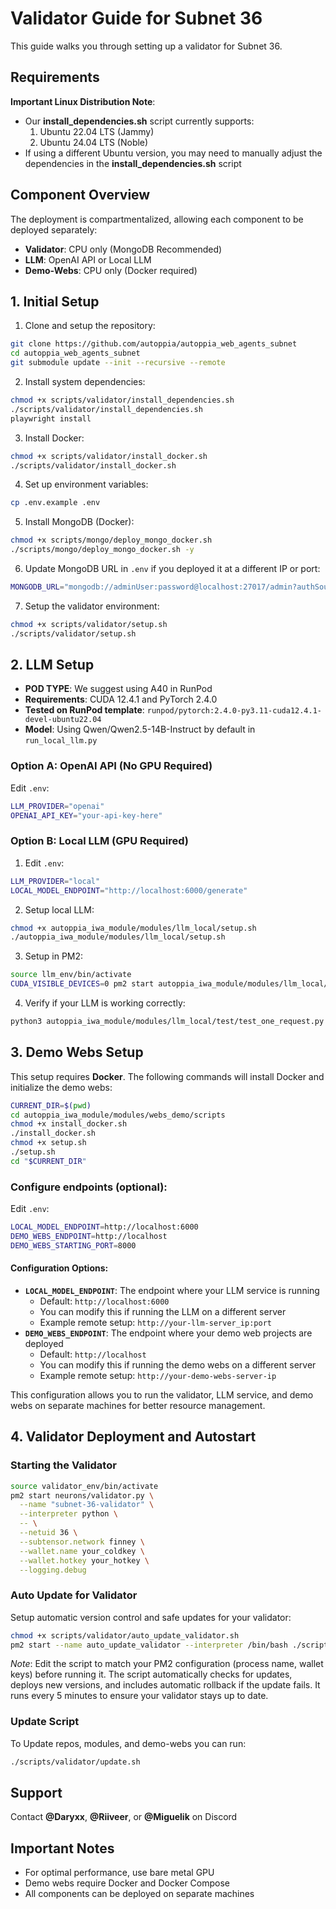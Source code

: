 # Validator Guide for Subnet 36

This guide walks you through setting up a validator for Subnet 36.

## Requirements

**Important Linux Distribution Note**:
- Our **install_dependencies.sh** script currently supports:
  1. Ubuntu 22.04 LTS (Jammy)
  2. Ubuntu 24.04 LTS (Noble)
- If using a different Ubuntu version, you may need to manually adjust the dependencies in the **install_dependencies.sh** script

## Component Overview

The deployment is compartmentalized, allowing each component to be deployed separately:
- **Validator**: CPU only (MongoDB Recommended)
- **LLM**: OpenAI API or Local LLM
- **Demo-Webs**: CPU only (Docker required)

## 1. Initial Setup

1. Clone and setup the repository:
```bash
git clone https://github.com/autoppia/autoppia_web_agents_subnet
cd autoppia_web_agents_subnet
git submodule update --init --recursive --remote
```

2. Install system dependencies:
```bash
chmod +x scripts/validator/install_dependencies.sh
./scripts/validator/install_dependencies.sh
playwright install
```

3. Install Docker:
```bash
chmod +x scripts/validator/install_docker.sh
./scripts/validator/install_docker.sh
```

4. Set up environment variables:
```bash
cp .env.example .env
```

5. Install MongoDB (Docker):
```bash
chmod +x scripts/mongo/deploy_mongo_docker.sh 
./scripts/mongo/deploy_mongo_docker.sh -y
```

6. Update MongoDB URL in `.env` if you deployed it at a different IP or port:
```bash
MONGODB_URL="mongodb://adminUser:password@localhost:27017/admin?authSource=admin"
```

7. Setup the validator environment:
```bash
chmod +x scripts/validator/setup.sh
./scripts/validator/setup.sh
```

## 2. LLM Setup

- **POD TYPE**: We suggest using A40 in RunPod
- **Requirements**: CUDA 12.4.1 and PyTorch 2.4.0
- **Tested on RunPod template**: `runpod/pytorch:2.4.0-py3.11-cuda12.4.1-devel-ubuntu22.04`
- **Model**: Using Qwen/Qwen2.5-14B-Instruct by default in `run_local_llm.py`

### Option A: OpenAI API (No GPU Required)

Edit `.env`:
```bash
LLM_PROVIDER="openai"
OPENAI_API_KEY="your-api-key-here"
```

### Option B: Local LLM (GPU Required)

1. Edit `.env`:
```bash
LLM_PROVIDER="local"
LOCAL_MODEL_ENDPOINT="http://localhost:6000/generate"
```

2. Setup local LLM:
```bash
chmod +x autoppia_iwa_module/modules/llm_local/setup.sh
./autoppia_iwa_module/modules/llm_local/setup.sh
```

3. Setup in PM2:
```bash
source llm_env/bin/activate
CUDA_VISIBLE_DEVICES=0 pm2 start autoppia_iwa_module/modules/llm_local/run_local_llm.py --name llm_local -- --port 6000
```

4. Verify if your LLM is working correctly:
```bash
python3 autoppia_iwa_module/modules/llm_local/test/test_one_request.py
```

## 3. Demo Webs Setup

This setup requires **Docker**. The following commands will install Docker and initialize the demo webs:

```bash
CURRENT_DIR=$(pwd)
cd autoppia_iwa_module/modules/webs_demo/scripts
chmod +x install_docker.sh
./install_docker.sh
chmod +x setup.sh
./setup.sh
cd "$CURRENT_DIR"
```

### Configure endpoints (optional):

Edit `.env`:
```bash
LOCAL_MODEL_ENDPOINT=http://localhost:6000
DEMO_WEBS_ENDPOINT=http://localhost
DEMO_WEBS_STARTING_PORT=8000
```

#### Configuration Options:

- **`LOCAL_MODEL_ENDPOINT`**: The endpoint where your LLM service is running
  - Default: `http://localhost:6000`
  - You can modify this if running the LLM on a different server
  - Example remote setup: `http://your-llm-server_ip:port`
- **`DEMO_WEBS_ENDPOINT`**: The endpoint where your demo web projects are deployed
  - Default: `http://localhost`
  - You can modify this if running the demo webs on a different server
  - Example remote setup: `http://your-demo-webs-server-ip`

This configuration allows you to run the validator, LLM service, and demo webs on separate machines for better resource management.

## 4. Validator Deployment and Autostart

### Starting the Validator

```bash
source validator_env/bin/activate
pm2 start neurons/validator.py \
  --name "subnet-36-validator" \
  --interpreter python \
  -- \
  --netuid 36 \
  --subtensor.network finney \
  --wallet.name your_coldkey \
  --wallet.hotkey your_hotkey \
  --logging.debug
```

### Auto Update for Validator

Setup automatic version control and safe updates for your validator:

```bash
chmod +x scripts/validator/auto_update_validator.sh
pm2 start --name auto_update_validator --interpreter /bin/bash ./scripts/validator/auto_update_validator.sh -- subnet-36-validator your_actual_coldkey your_actual_hotkey
```

*Note*: Edit the script to match your PM2 configuration (process name, wallet keys) before running it. The script automatically checks for updates, deploys new versions, and includes automatic rollback if the update fails. It runs every 5 minutes to ensure your validator stays up to date.

### Update Script

To Update repos, modules, and demo-webs you can run:

```bash
./scripts/validator/update.sh
```

## Support

Contact **@Daryxx**, **@Riiveer**, or **@Miguelik** on Discord

## Important Notes

- For optimal performance, use bare metal GPU
- Demo webs require Docker and Docker Compose
- All components can be deployed on separate machines